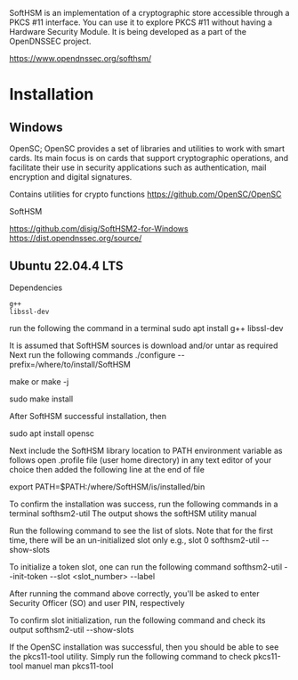 SoftHSM is an implementation of a cryptographic store accessible through a PKCS #11 interface. You can use it to explore PKCS #11 without having a Hardware Security Module. It is being developed as a part of the OpenDNSSEC project.

https://www.opendnssec.org/softhsm/


# Installation

## Windows

OpenSC; OpenSC provides a set of libraries and utilities to work with smart cards. Its main focus is on cards that support cryptographic operations, and facilitate their use in security applications such as authentication, mail encryption and digital signatures.

Contains utilities for crypto functions
https://github.com/OpenSC/OpenSC


SoftHSM

https://github.com/disig/SoftHSM2-for-Windows
https://dist.opendnssec.org/source/

## Ubuntu 22.04.4 LTS

Dependencies

```
g++
libssl-dev
```

run the following the command in a terminal
sudo apt install g++ libssl-dev

It is assumed that SoftHSM sources is download and/or untar as required
Next run the following commands
./configure --prefix=/where/to/install/SoftHSM

make or make -j

sudo make install

After SoftHSM successful installation, then

sudo apt install opensc

Next include the SoftHSM library location to PATH environment variable as follows
open .profile file (user home directory) in any text editor of your choice then added the following line at the end of file


export PATH=$PATH:/where/SoftHSM/is/installed/bin


To confirm the installation was success, run the following commands in a terminal
softhsm2-util
The output shows the softHSM utility manual

Run the following command to see the list of slots. Note that for the first time, there will be an un-initialized slot only e.g., slot 0
softhsm2-util --show-slots

To initialize a token slot, one can run the following command
softhsm2-util --init-token --slot <slot_number> --label <text>

After running the command above correctly, you'll be asked to enter Security Officer (SO) and user PIN, respectively

To confirm slot initialization, run the following command and check its output
softhsm2-util --show-slots


If the OpenSC installation was successful, then you should be able to see the pkcs11-tool utility.
Simply run the following command to check pkcs11-tool manuel
man pkcs11-tool
